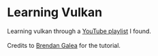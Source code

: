 # Learning Vulkan

Learning vulkan through a [YouTube playlist](https://www.youtube.com/playlist?list=PL8327DO66nu9qYVKLDmdLW_84-yE4auCR) I found.<br><br>
Credits to [Brendan Galea](https://www.youtube.com/@BrendanGalea) for the tutorial.
